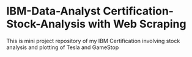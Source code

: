 # IBM-Data-Analyst Certification-Stock-Analysis with Web Scraping
This is mini project repository of my IBM Certification involving stock analysis and plotting of Tesla and GameStop

